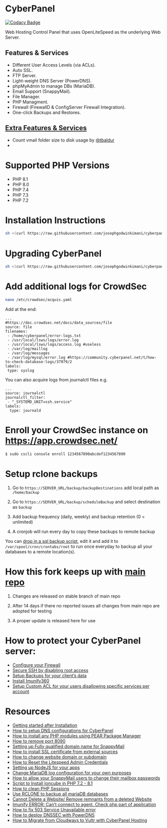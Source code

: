 # CyberPanel

[![Codacy Badge](https://app.codacy.com/project/badge/Grade/04d6ab6bb42c45739ef98c172bb466d2)](https://www.codacy.com/gh/josephgodwinkimani/cyberpanel/dashboard?utm_source=github.com&amp;utm_medium=referral&amp;utm_content=josephgodwinkimani/cyberpanel&amp;utm_campaign=Badge_Grade)

Web Hosting Control Panel that uses OpenLiteSpeed as the underlying Web Server.

## Features & Services

* Different User Access Levels (via ACLs).
* Auto SSL.
* FTP Server.
* Light-weight DNS Server (PowerDNS).
* phpMyAdmin to manage DBs (MariaDB).
* Email Support (SnappyMail).
* File Manager.
* PHP Managment.
* Firewall (FirewallD & ConfigServer Firewall Integration).
* One-click Backups and Restores.

## [Extra Features & Services](https://github.com/josephgodwinkimani/cyberpanel/blob/main/CHANGELOG.MD)

* Count vmail folder size to disk usage by [@tbaldur](https://github.com/tbaldur)
* 

# Supported PHP Versions

* PHP 8.1
* PHP 8.0
* PHP 7.4
* PHP 7.3
* PHP 7.2


# Installation Instructions


```bash
sh <(curl https://raw.githubusercontent.com/josephgodwinkimani/cyberpanel/main/install.sh || wget -O - https://raw.githubusercontent.com/josephgodwinkimani/cyberpanel/main/install.sh)
```

# Upgrading CyberPanel


```bash
sh <(curl https://raw.githubusercontent.com/josephgodwinkimani/cyberpanel/main/preUpgrade.sh || wget -O - https://raw.githubusercontent.com/josephgodwinkimani/cyberpanel/main/preUpgrade.sh)
```

# Add additional logs for CrowdSec

```bash
nano /etc/crowdsec/acquis.yaml
```
Add at the end:

```
...
#https://doc.crowdsec.net/docs/data_sources/file
source: file
filenames:
 - /home/cyberpanel/error-logs.txt
 - /usr/local/lsws/logs/error.log
 - /usr/local/lsws/logs/access.log #useless
 - /var/log/maillog
 - /var/log/messages
 - /var/log/mysql/error.log #https://community.cyberpanel.net/t/how-to-check-database-logs/37979/2
labels:
 type: syslog
 ```

You can also acquire logs from journalctl files e.g.

```
...
source: journalctl
journalctl_filter:
 - "_SYSTEMD_UNIT=ssh.service"
labels:
  type: journald
 ```

# Enroll your CrowdSec instance on https://app.crowdsec.net/

```bash
$ sudo cscli console enroll 1234567890abcdef1234567890
```

# Setup rclone backups

1. Go to `https://SERVER_URL/backup/backupDestinations` add local path as `/home/backup`

2. Go to `https://SERVER_URL/backup/scheduleBackup` and select destination as `backup`

3. Add backup frequency (daily, weekly) and backup retention (0 = unlimited)

4. A cronjob will run every day to copy these backups to remote backup 

You can [drop in a sql backup script](https://github.com/josephgodwinkimani/cyberpanel-mods/blob/main/rclone_sqlbackup_cronjob.sh), edit it and add it to `/var/spool/cron/crontabs/root` to run once everyday to backup all your databases to a remote location(s).

# How this fork keeps up with [main repo](https://github.com/usmannasir/cyberpanel/tree/stable)

1. Changes are released on stable branch of main repo

2. After 14 days if there no reported issues all changes from main repo are adopted for testing

3. A proper update is released here for use

# How to protect your CyberPanel server:

* [Configure your Firewall](https://community.cyberpanel.net/docs?search=firewall&topic=132) 
* [Secure SSH by disabling root access](https://community.cyberpanel.net/docs?search=ssh&topic=131) 
* [Setup Backups for your client’s data](https://community.cyberpanel.net/docs?category=15&topic=122) 
* [Install Imunify360](https://community.cyberpanel.net/docs?category=&search=imunify&topic=172)
* [Setup Custom ACL for your users disallowing specific services per account](https://community.cyberpanel.net/docs?category=&search=ACL&tags=&topic=84#custom-acls-3)

# Resources

* [Getting started after Installation](https://community.cyberpanel.net/t/cant-access-website-show-cyberpanel-installed-page/38018/2)
* [How to setup DNS configurations for CyberPanel](https://community.cyberpanel.net/t/tutorial-how-to-setup-dns-configurations-for-cyberpanel/38094)
* [How to install any PHP modules using PEAR Package Manager](https://community.cyberpanel.net/t/tutorial-how-to-install-any-php-modules-using-pear-package-manager/37785)
* [How to remove port 8090](https://community.cyberpanel.net/t/how-to-remove-port-8090-from-cyberpanel/30648)
* [Setting up Fully qualified domain name for SnappyMail](https://community.cyberpanel.net/t/tutorial-setting-up-fully-qualified-domain-name-for-snappymail/37898)
* [How to install SSL certificate from external sources](https://community.cyberpanel.net/t/the-same-domain-for-website-and-e-mail/38322/2)
* [How to change website domain or subdomain](https://community.cyberpanel.net/t/tutorial-how-to-change-website-domain-or-subdomain/37917)
* [How to Reset the Litespeed Admin Credentials](https://www.interserver.net/tips/kb/how-to-reset-the-litespeed-admin-credentials/)
* [Setting up NodeJS for your apps](https://community.cyberpanel.net/t/deploy-nodejs-app-doesnnt-work/36389/2)
* [Change MariaDB log configuration for your own purposes](https://community.cyberpanel.net/t/how-to-check-database-logs/37979/2)
* [How to allow your SnappyMail users to change their mailbox passwords](https://community.cyberpanel.net/t/tutorial-how-to-allow-your-snappymail-users-to-change-their-mailbox-passwords/38084)
* [Script to Install Ioncube in PHP 7.2 - 8.1](https://community.cyberpanel.net/t/how-to-install-ioncube-loader-extension-on-php-8-1/38145/9)
* [How to clean PHP Sessions](https://community.cyberpanel.net/t/high-cpu-usage-4cpu-8gb-ram/37904/2)
* [Use RCLONE to backup all mariaDB databases](https://github.com/josephgodwinkimani/cyberpanel-mods/blob/main/rclone_mariadb)
* [Cannot Delete a Website/ Remove remnants from a deleted Website](https://community.cyberpanel.net/t/404-error-in-one-only-website-after-deleting-some-child-domain-sites/38352/3)
* [Imunify ERROR: Can’t connect to agent. Check php part of application](https://community.cyberpanel.net/t/cant-connect-to-agent-check-php-part-of-application/38601)
* [How to fix 503 Service Unavailable error](https://raw.githubusercontent.com/josephgodwinkimani/cyberpanel-mods/main/fix_503_service_unavailable.sh)
* [How to deploy DNSSEC with PowerDNS](https://blog.garraux.net/2014/02/deploying-dnssec-with-powerdns/)
* [How to Migrate from Cloudways to Vultr with CyberPanel Hosting](https://community.cyberpanel.net/t/trying-to-migrate-a-site-from-cloudways-vultr-to-vultr-cyberpanel/39421)
